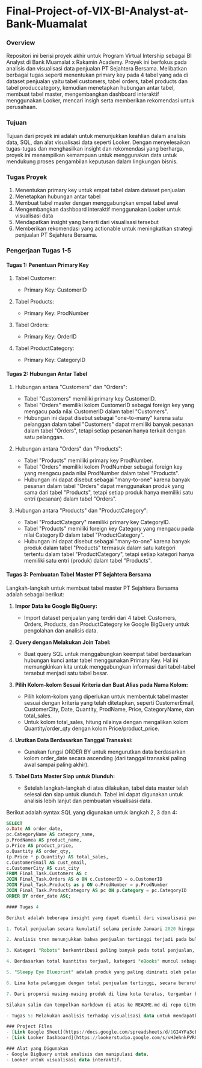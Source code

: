 # Final-Project-of-VIX-BI-Analyst-at-Bank-Muamalat

### Overview
Repositori ini berisi proyek akhir untuk Program Virtual Intership sebagai BI Analyst di Bank Muamalat x Rakamin Academy. Proyek ini berfokus pada analisis dan visualisasi data penjualan PT Sejahtera Bersama. Melibatkan berbagai tugas seperti menentukan primary key pada 4 tabel yang ada di dataset penjualan yaitu tabel customers, tabel orders, tabel products dan tabel produccategory, kemudian menetapkan hubungan antar tabel, membuat tabel master, mengembangkan dashboard interaktif menggunakan Looker, mencari insigh serta memberikan rekomendasi untuk perusahaan.

### Tujuan
Tujuan dari proyek ini adalah untuk menunjukkan keahlian dalam analisis data, SQL, dan alat visualisasi data seperti Looker. Dengan menyelesaikan tugas-tugas dan menghasilkan insight dan rekomendasi yang berharga, proyek ini menampilkan kemampuan untuk menggunakan data untuk mendukung proses pengambilan keputusan dalam lingkungan bisnis.

### Tugas Proyek
1. Menentukan primary key untuk empat tabel dalam dataset penjualan
2. Menetapkan hubungan antar tabel
3. Membuat tabel master dengan menggabungkan empat tabel awal
4. Mengembangkan dashboard interaktif menggunakan Looker untuk visualisasi data
5. Mendapatkan insight yang berarti dari visualisasi tersebut
6. Memberikan rekomendasi yang actionable untuk meningkatkan strategi penjualan PT Sejahtera Bersama.

### Pengerjaan Tugas 1-5
  #### Tugas 1: Penentuan Primary Key
1. Tabel Customer:
   - Primary Key: CustomerID

2. Tabel Products:
   - Primary Key: ProdNumber

3. Tabel Orders:
   - Primary Key: OrderID

4. Tabel ProductCategory:
   - Primary Key: CategoryID

#### Tugas 2: Hubungan Antar Tabel

1. Hubungan antara "Customers" dan "Orders":
   - Tabel "Customers" memiliki primary key CustomerID.
   - Tabel "Orders" memiliki kolom CustomerID sebagai foreign key yang mengacu pada nilai CustomerID dalam tabel "Customers".
   - Hubungan ini dapat disebut sebagai "one-to-many" karena satu pelanggan dalam tabel "Customers" dapat memiliki banyak pesanan dalam tabel "Orders", tetapi setiap pesanan hanya terkait dengan satu pelanggan.

2. Hubungan antara "Orders" dan "Products":
   - Tabel "Products" memiliki primary key ProdNumber.
   - Tabel "Orders" memiliki kolom ProdNumber sebagai foreign key yang mengacu pada nilai ProdNumber dalam tabel "Products".
   - Hubungan ini dapat disebut sebagai "many-to-one" karena banyak pesanan dalam tabel "Orders" dapat menggunakan produk yang sama dari tabel "Products", tetapi setiap produk hanya memiliki satu entri (pesanan) dalam tabel "Orders".

3. Hubungan antara "Products" dan "ProductCategory":
   - Tabel "ProductCategory" memiliki primary key CategoryID.
   - Tabel "Products" memiliki foreign key Category yang mengacu pada nilai CategoryID dalam tabel "ProductCategory".
   - Hubungan ini dapat disebut sebagai "many-to-one" karena banyak produk dalam tabel "Products" termasuk dalam satu kategori tertentu dalam tabel "ProductCategory", tetapi setiap kategori hanya memiliki satu entri (produk) dalam tabel "Products".

#### Tugas 3: Pembuatan Tabel Master PT Sejahtera Bersama

Langkah-langkah untuk membuat tabel master PT Sejahtera Bersama adalah sebagai berikut:

1. **Impor Data ke Google BigQuery:** 
   - Import dataset penjualan yang terdiri dari 4 tabel: Customers, Orders, Products, dan ProductCategory ke Google BigQuery untuk pengolahan dan analisis data.

2. **Query dengan Melakukan Join Tabel:** 
   - Buat query SQL untuk menggabungkan keempat tabel berdasarkan hubungan kunci antar tabel menggunakan Primary Key. Hal ini memungkinkan kita untuk menggabungkan informasi dari tabel-tabel tersebut menjadi satu tabel besar.

3. **Pilih Kolom-kolom Sesuai Kriteria dan Buat Alias pada Nama Kolom:** 
   - Pilih kolom-kolom yang diperlukan untuk membentuk tabel master sesuai dengan kriteria yang telah ditetapkan, seperti CustomerEmail, CustomerCity, Date, Quantity, ProdName, Price, CategoryName, dan total_sales.
   - Untuk kolom total_sales, hitung nilainya dengan mengalikan kolom Quantity/order_qty dengan kolom Price/product_price.

4. **Urutkan Data Berdasarkan Tanggal Transaksi:** 
   - Gunakan fungsi ORDER BY untuk mengurutkan data berdasarkan kolom order_date secara ascending (dari tanggal transaksi paling awal sampai paling akhir).

5. **Tabel Data Master Siap untuk Diunduh:** 
   - Setelah langkah-langkah di atas dilakukan, tabel data master telah selesai dan siap untuk diunduh. Tabel ini dapat digunakan untuk analisis lebih lanjut dan pembuatan visualisasi data.

Berikut adalah syntax SQL yang digunakan untuk langkah 2, 3 dan 4:

```sql
SELECT
o.Date AS order_date,
pc.CategoryName AS category_name,
p.ProdNamea AS product_name,
p.Price AS product_price,
o.Quantity AS order_qty,
(p.Price * p.Quantity) AS total_sales,
c.CustomerEmail AS cust_email,
c.CustomerCity AS cust_city
FROM Final_Task.Customers AS c
JOIN Final_Task.Orders AS o ON c.CustomerID = o.CustomerID
JOIN Final_Task.Products as p ON o.ProdNumber = p.ProdNumber
JOIN Final_Task.ProductCategory AS pc ON p.Category = pc.CategoryID
ORDER BY order_date ASC;

#### Tugas 4 

Berikut adalah beberapa insight yang dapat diambil dari visualisasi pada dashboard:

1. Total penjualan secara kumulatif selama periode Januari 2020 hingga Desember 2021 mencapai $1.754.750 dengan total jumlah barang terjual dari semua kategori sebanyak 11.654 buah.

2. Analisis tren menunjukkan bahwa penjualan tertinggi terjadi pada bulan Juni 2021, sementara penjualan terendah tercatat pada bulan Oktober 2021.

3. Kategori "Robots" berkontribusi paling banyak pada total penjualan, diikuti oleh "Drones," "Robot Kits," "Drone Kits," "Training Videos," "eBooks," dan terakhir "Blueprints."

4. Berdasarkan total kuantitas terjual, kategori "eBooks" muncul sebagai kategori dengan penjualan terbanyak, diikuti oleh "Training Videos," "Blueprints," "Drone Kits," "Drones," "Robots," dan "Robot Kits."

5. "Sleepy Eye Blueprint" adalah produk yang paling diminati oleh pelanggan sehingga paling banyak terjual.

6. Lima kota pelanggan dengan total penjualan tertinggi, secara berurutan adalah, "Washington," "Houston," "Sacramento," "San Diego," dan "Albany."

7. Dari proporsi masing-masing produk di lima kota teratas, tergambar bahwa kategori produk "Robots" merupakan produk yang paling banyak terjual di kota Washington, Sacramento, San Diego, dan Albany. Sementara itu, di kota Houston, produk pada kategori "Drones" memiliki penjualan yang lebih tinggi dibandingkan dengan empat kota lainnya.

Silakan salin dan tempelkan markdown di atas ke README.md di repo GitHub Anda. Pastikan untuk menyimpannya dalam format yang sesuai agar tampilan terlihat rapi.

- Tugas 5: Melakukan analisis terhadap visualisasi data untuk mendapatkan insight yang relevan.

### Project Files
- [Link Google Sheet](https://docs.google.com/spreadsheets/d/1GI4YFa3cE87rI35UBNYVnAsFaVsaT8HvkpfqrAEzCpg/edit?usp=drive_link) - Raw data penjualan yang digunakan untuk analisis.
- [Link Looker Dashboard](https://lookerstudio.google.com/s/vHJehnkFVRQ) - Dashboard, visualisasi data di Looker Studio.

### Alat yang Digunakan
- Google BigQuery untuk analisis dan manipulasi data.
- Looker untuk visualisasi data interaktif.
